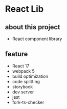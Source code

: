 # React Lib

## about this project
- React component library

## feature
- React 17
- webpack 5
- build optimization
- code splitting
- storybook
- dev server
- jest
- fork-ts-checker